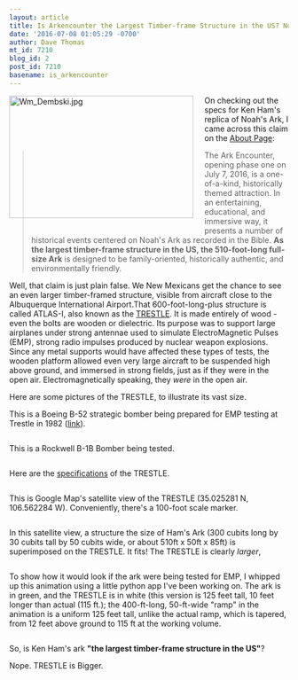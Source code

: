 ```yaml
---
layout: article
title: Is Arkencounter the Largest Timber-frame Structure in the US? Nope!
date: '2016-07-08 01:05:29 -0700'
author: Dave Thomas
mt_id: 7210
blog_id: 2
post_id: 7210
basename: is_arkencounter
---
```

<img src="http://www.nmsr.org/arkencounter.jpg" alt="Wm_Dembski.jpg" width="332" height="221" style="float: left; margin: 0 20px 20px 0;" class="mt-image-left" />On checking out the specs for Ken Ham's replica of Noah's Ark, I came across this claim on the [About Page](https://arkencounter.com/about/):


> The Ark Encounter, opening phase one on July 7, 2016, is a one-of-a-kind, historically themed attraction. In an entertaining, educational, and immersive way, it presents a number of historical events centered on Noah's Ark as recorded in the Bible. **As the largest timber-frame structure in the US, the 510-foot-long full-size Ark** is designed to be family-oriented, historically authentic, and environmentally friendly.

Well, that claim is just plain false. We New Mexicans get the chance to see an even larger timber-framed structure, visible from aircraft close to the Albuquerque International Airport.That 600-foot-long-plus structure is called ATLAS-I, also known as the [TRESTLE](https://timemilitary.files.wordpress.com/2013/06/giri-trestle-final-report_vancitters.pdf). It is made entirely of wood - even the bolts are wooden or dielectric. Its purpose was to support large airplanes under strong antennae used to simulate ElectroMagnetic Pulses (EMP), strong radio impulses produced by nuclear weapon explosions. Since any metal supports would have affected these types of tests, the wooden platform allowed even very large aircraft to be suspended high above ground, and immersed in strong fields, just as if they were in the open air. Electromagnetically speaking, they _were_ in the open air. 

Here are some pictures of the TRESTLE, to illustrate its vast size.

This is a Boeing B-52 strategic bomber being prepared for EMP testing at Trestle in 1982 ([link](https://en.wikipedia.org/wiki/ATLAS-I)).

<img src="http://www.nmsr.org/trestle-1.jpg" alt="" />

This is a Rockwell B-1B Bomber being tested.

<img src="http://www.nmsr.org/trestle-2.jpeg" alt="" />

Here are the [specifications](https://timemilitary.files.wordpress.com/2013/06/giri-trestle-final-report_vancitters.pdf) of the TRESTLE.

<img src="http://www.nmsr.org/trestle-3-specs.jpg" alt="" />

This is Google Map's satellite view of the TRESTLE (35.025281 N, 106.562284 W). Conveniently, there's a 100-foot scale marker. 

<img src="http://www.nmsr.org/trestle-4.jpg" alt="" />

In this satellite view, a structure the size of Ham's Ark (300 cubits long by 30 cubits tall by 50 cubits wide, or about 510ft x 50ft x 85ft) is superimposed on the TRESTLE. It fits! The TRESTLE is clearly _larger_,

<img src="http://www.nmsr.org/trestle-5-final.jpg" alt="" />

To show how it would look if the ark were being tested for EMP, I whipped up this animation using a little python app I've been working on. The ark is in green, and the TRESTLE is in white (this version is 125 feet tall, 10 feet longer than actual (115 ft.); the 400-ft-long, 50-ft-wide "ramp" in the animation is a uniform 125 feet tall, unlike the actual ramp, which is tapered, from 12 feet above ground to 115 ft at the working volume.

<img src="http://www.nmsr.org/Ark-vs-TRESTLE-movie.gif" alt="" />

So, is Ken Ham's ark **"the largest timber-frame structure in the US"**? 

Nope. TRESTLE is Bigger.
